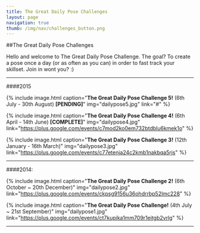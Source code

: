 ```yaml
---
title: The Great Daily Pose Challenges
layout: page
navigation: true
thumb: /img/nav/challenges_button.png
---
```

##The Great Daily Pose Challenges

Hello and welcome to The Great Daily Pose Challenge. The goal? To create a pose once a day (or as often as you can) in order to fast track your skillset. Join in wont you? :)

----

####2015

{% include image.html caption="<strong>The Great Daily Pose Challenge 5!</strong> (6th July - 30th August) <strong>[PENDING]</strong>" img="dailypose5.jpg" link="#" %}

{% include image.html caption="<strong>The Great Daily Pose Challenge 4!</strong> (6th April - 14th June) <strong>[COMPLETE]</strong>" img="dailypose4.jpg" link="https://plus.google.com/events/c7mod2ko0em732btdblu6kmek1o" %}

{% include image.html caption="<strong>The Great Daily Pose Challenge 3!</strong> (12th January - 16th March)" img="dailypose3.jpg" link="https://plus.google.com/events/c77etenja24c2kmb1nakbqa5rjs" %}

----

####2014:

{% include image.html caption="<strong>The Great Daily Pose Challenge 2!</strong> (6th October ~ 20th December)" img="dailypose2.jpg" link="https://plus.google.com/events/ckpsg9156u36ohdrrbp52lmc228" %}

{% include image.html caption="<strong>The Great Daily Pose Challenge!</strong> (4th July ~ 21st September)" img="dailypose1.jpg" link="https://plus.google.com/events/ct7kupika1mm709r1eitgb2vrlg" %}

----



